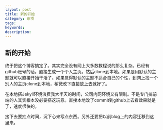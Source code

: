 ```yaml
---
layout: post
title: 新的开始
category: 杂项
tags: 
keywords: 
description: 
---
```


## 新的开始

终于把这个博客搞定了。其实完全没有网上大多数教程说的那么复杂。已经有github账号的话，直接生成一个个人主页。然后clone到本地。如果是用默认的主题就可以直接开始干活了。如果觉得默认的主题不适合自己的个性，到网上找一个别人的主页clone到本地，稍微改下直接放上去就好了。

在本地搭Jekyll环境浪费我大半天的时间，公司内网环境又有限制。不是专门搞前端的人其实根本没必要搭这玩意。直接本地改了commit到github上去看效果就是了，速度很快的。

接下去要抽点时间，沉下心来写点东西。另外还要把以前blog上的内容迁移到这里来。

